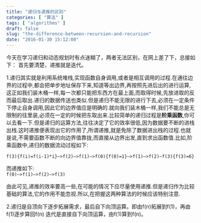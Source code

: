 ```yaml
---
title: "递归与递推的区别"
categories: [ "算法" ]
tags: [ "algorithms" ]
draft: false
slug: "the-difference-between-recursion-and-recursion"
date: "2016-01-30 15:12:00"
---
```


今天在学习递归和动态规划时有点迷糊了，两者无法区别，在网上差了下，总接如下：
首先要清楚，递推就是迭代。

1.递归其实就是利用系统堆栈,实现函数自身调用,或者是相互调用的过程.在通往边界的过程中,都会把单步地址保存下来,知道等出边界,再按照先进后出的进行运算,这正如我们装木桶一样,每一次都只能把东西方在最上面,而取得时候,先放进取的反而最后取出.递归的数据传送也类似.但是递归不能无限的进行下去,必须在一定条件下停止自身调用,因此它的边界值应是明确的.就向我们装木桶一样,我们不能总是无限制的往里装,必须在一定的时候把东取出来.比较简单的递归过程是**阶乘函数**,你可以去看一下.但是递归的运算方法,往往决定了它的效率很低,因为数据要不断的进栈出栈.这时递推便表现出它的作用了,所谓递推,就是免除了数据进出栈的过程.也就是说,不需要函数不断的向边界值靠拢,而直接从边界出发,直到求出函数值.比如,阶乘函数中,递归的数据流动过程如下:  


<!--more-->


`f(3){f(i)=f(i-1)*i}–>f(2)–>f(1)–>f(0){f(0)=1}–>f(1)–>f(2)–f(3){f(3)=6}`

而递推如下:  
`f(0)–>f(1)–>f(2)–>f(3)`

由此可见,递推的效率要高一些,在可能的情况下应尽量使用递推.但是递归作为比较基础的算法,它的作用不能忽视.所以,在把握这两种算法的时候应该特别注意.

2.递归是自顶向下逐步拓展需求，最后自下向顶运算。即由f(n)拓展到f(1)，再由f(1)逐步算回f(n)
迭代是直接自下向顶运算，由f(1)算到f(n)。
